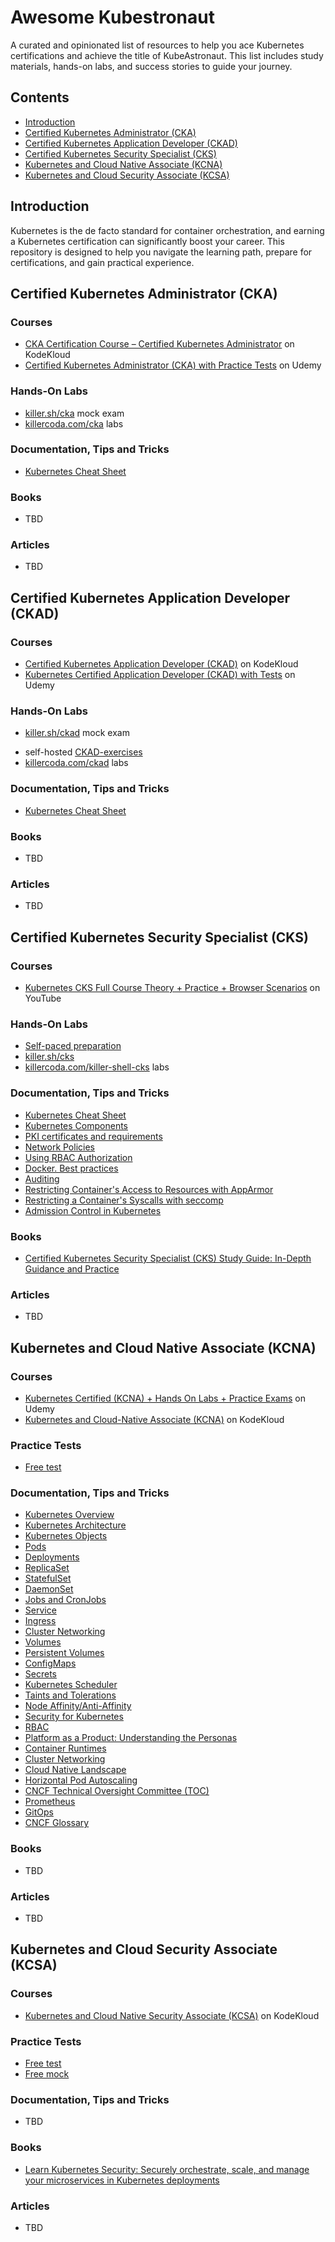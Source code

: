 # Awesome Kubestronaut

A curated and opinionated list of resources to help you ace Kubernetes certifications and achieve the title of KubeAstronaut. This list includes study materials, hands-on labs, and success stories to guide your journey.

## Contents
 * [Introduction](#introduction)
 * [Certified Kubernetes Administrator (CKA)](#certified-kubernetes-administrator-cka)
 * [Certified Kubernetes Application Developer (CKAD)](#certified-kubernetes-application-developer-ckad)
 * [Certified Kubernetes Security Specialist (CKS)](#certified-kubernetes-security-specialist-cks)
 * [Kubernetes and Cloud Native Associate (KCNA)](#kubernetes-and-cloud-native-associate-kcna)
 * [Kubernetes and Cloud Security Associate (KCSA)](#kubernetes-and-cloud-security-associate)

## Introduction

Kubernetes is the de facto standard for container orchestration, and earning a Kubernetes certification can significantly boost your career. This repository is designed to help you navigate the learning path, prepare for certifications, and gain practical experience.

## Certified Kubernetes Administrator (CKA)

### Courses
 * [CKA Certification Course – Certified Kubernetes Administrator](https://kodekloud.com/courses/cka-certification-course-certified-kubernetes-administrator/) on KodeKloud
 * [Certified Kubernetes Administrator (CKA) with Practice Tests](https://www.udemy.com/course/certified-kubernetes-administrator-with-practice-tests/?couponCode=LETSLEARNNOW) on Udemy

### Hands-On Labs
- [killer.sh/cka](https://killer.sh/cka) mock exam
- [killercoda.com/cka](https://killercoda.com/cka) labs

### Documentation, Tips and Tricks
 * [Kubernetes Cheat Sheet](https://kubernetes.io/docs/reference/kubectl/cheatsheet/)

### Books
- TBD

### Articles
 * TBD

## Certified Kubernetes Application Developer (CKAD)

### Courses
 * [Certified Kubernetes Application Developer (CKAD)](https://kodekloud.com/courses/certified-kubernetes-application-developer-ckad/) on KodeKloud
 * [Kubernetes Certified Application Developer (CKAD) with Tests](https://www.udemy.com/course/certified-kubernetes-application-developer/?couponCode=LETSLEARNNOW) on Udemy

### Hands-On Labs
* [killer.sh/ckad](https://killer.sh/ckad) mock exam
- self-hosted [CKAD-exercises](https://github.com/dgkanatsios/CKAD-exercises)
- [killercoda.com/ckad](https://killercoda.com/ckad) labs

### Documentation, Tips and Tricks
 * [Kubernetes Cheat Sheet](https://kubernetes.io/docs/reference/kubectl/cheatsheet/)

### Books
- TBD

### Articles
 * TBD

## Certified Kubernetes Security Specialist (CKS)

### Courses
 * [Kubernetes CKS Full Course Theory + Practice + Browser Scenarios](https://youtu.be/d9xfB5qaOfg?feature=shared) on YouTube


### Hands-On Labs
- [Self-paced preparation](./cks/README.md)
- [killer.sh/cks](https://killer.sh/cks)
- [killercoda.com/killer-shell-cks](https://killercoda.com/killer-shell-cks) labs

### Documentation, Tips and Tricks
 * [Kubernetes Cheat Sheet](https://kubernetes.io/docs/reference/kubectl/cheatsheet/)
 * [Kubernetes Components](https://kubernetes.io/docs/concepts/overview/components/)
 * [PKI certificates and requirements](https://kubernetes.io/docs/setup/best-practices/certificates/)
 * [Network Policies](https://kubernetes.io/docs/concepts/services-networking/network-policies/)
 * [Using RBAC Authorization](https://kubernetes.io/docs/reference/access-authn-authz/rbac/)
 * [Docker. Best practices](https://docs.docker.com/build/building/best-practices/)
 * [Auditing](https://kubernetes.io/docs/tasks/debug/debug-cluster/audit/)
 * [Restricting Container's Access to Resources with AppArmor](https://kubernetes.io/docs/tutorials/security/apparmor/)
 * [Restricting a Container's Syscalls with seccomp](https://kubernetes.io/docs/tutorials/security/seccomp/)
 * [Admission Control in Kubernetes](https://kubernetes.io/docs/reference/access-authn-authz/admission-controllers/)

### Books
- [Certified Kubernetes Security Specialist (CKS) Study Guide: In-Depth Guidance and Practice](https://www.amazon.com/Certified-Kubernetes-Security-Specialist-Depth/dp/1098132971)

### Articles
 * TBD

## Kubernetes and Cloud Native Associate (KCNA)

### Courses
 * [Kubernetes Certified (KCNA) + Hands On Labs + Practice Exams](https://www.udemy.com/course/dive-into-cloud-native-containers-kubernetes-and-the-kcna/?couponCode=LETSLEARNNOW) on Udemy
 * [Kubernetes and Cloud-Native Associate (KCNA)](https://kodekloud.com/courses/kubernetes-and-cloud-native-associate-kcna/) on KodeKloud

### Practice Tests
- [Free test](https://yetmike.com/kcna)

### Documentation, Tips and Tricks
 - [Kubernetes Overview](https://kubernetes.io/docs/concepts/overview/)
 - [Kubernetes Architecture](https://kubernetes.io/docs/concepts/architecture/)
 - [Kubernetes Objects](https://kubernetes.io/docs/concepts/overview/working-with-objects/kubernetes-objects/)
 - [Pods](https://kubernetes.io/docs/concepts/workloads/pods/)
 - [Deployments](https://kubernetes.io/docs/concepts/workloads/controllers/deployment/)
 - [ReplicaSet](https://kubernetes.io/docs/concepts/workloads/controllers/replicaset/)
 - [StatefulSet](https://kubernetes.io/docs/concepts/workloads/controllers/statefulset/)
 - [DaemonSet](https://kubernetes.io/docs/concepts/workloads/controllers/daemonset/)
 - [Jobs and CronJobs](https://kubernetes.io/docs/concepts/workloads/controllers/job/)
 - [Service](https://kubernetes.io/docs/concepts/services-networking/service/)
 - [Ingress](https://kubernetes.io/docs/concepts/services-networking/ingress/)
 - [Cluster Networking](https://kubernetes.io/docs/concepts/cluster-administration/networking/)
 - [Volumes](https://kubernetes.io/docs/concepts/storage/volumes/)
 - [Persistent Volumes](https://kubernetes.io/docs/concepts/storage/persistent-volumes/)
 - [ConfigMaps](https://kubernetes.io/docs/concepts/configuration/configmap/)
 - [Secrets](https://kubernetes.io/docs/concepts/configuration/secret/)
 - [Kubernetes Scheduler](https://kubernetes.io/docs/concepts/scheduling-eviction/kube-scheduler/)
 - [Taints and Tolerations](https://kubernetes.io/docs/concepts/scheduling-eviction/taint-and-toleration/)
 - [Node Affinity/Anti-Affinity](https://kubernetes.io/docs/concepts/scheduling-eviction/assign-pod-node/)
 - [Security for Kubernetes](https://kubernetes.io/docs/concepts/security/)
 - [RBAC](https://kubernetes.io/docs/reference/access-authn-authz/rbac/)
 - [Platform as a Product: Understanding the Personas](https://tag-app-delivery.cncf.io/blog/paap-personas/)
 - [Container Runtimes](https://kubernetes.io/docs/setup/production-environment/container-runtimes/)
 - [Cluster Networking](https://kubernetes.io/docs/concepts/cluster-administration/networking/)
 - [Cloud Native Landscape](https://landscape.cncf.io/)
 - [Horizontal Pod Autoscaling](https://kubernetes.io/docs/tasks/run-application/horizontal-pod-autoscale/)
 - [CNCF Technical Oversight Committee (TOC)](https://github.com/cncf/toc)
 - [Prometheus](https://prometheus.io/docs/introduction/overview/)
 - [GitOps](https://opengitops.dev/)
 - [CNCF Glossary](https://glossary.cncf.io/)

### Books
- TBD

### Articles
 * TBD

## Kubernetes and Cloud Security Associate (KCSA)
### Courses
 - [Kubernetes and Cloud Native Security Associate (KCSA)]() on KodeKloud

### Practice Tests
- [Free test](https://yetmike.com/kcsa)
- [Free mock](https://kubernetes-security-kcsa-mock.vercel.app/)

### Documentation, Tips and Tricks
- TBD

### Books
- [Learn Kubernetes Security: Securely orchestrate, scale, and manage your microservices in Kubernetes deployments](https://www.amazon.com/Learn-Kubernetes-Security-orchestrate-microservices/dp/1839216506)

### Articles
- TBD
